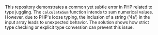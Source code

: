 This repository demonstrates a common yet subtle error in PHP related to type juggling.  The `calculateSum` function intends to sum numerical values. However, due to PHP's loose typing, the inclusion of a string ('4a') in the input array leads to unexpected behavior. The solution shows how strict type checking or explicit type conversion can prevent this issue.